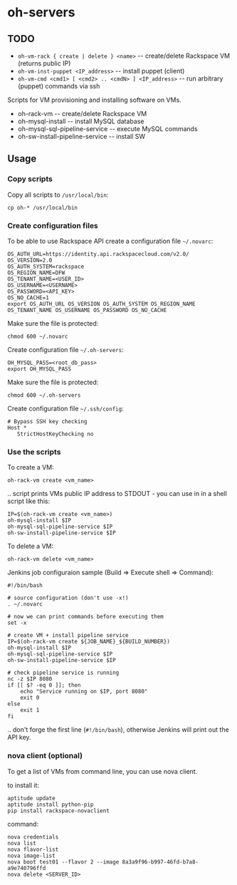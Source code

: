 # oh-servers

## TODO

* `oh-vm-rack { create | delete } <name>` -- create/delete Rackspace VM (returns public IP)
* `oh-vm-inst-puppet <IP_address>` -- install puppet (client)
* `oh-vm-cmd <cmd1> [ <cmd2> .. <cmdN> ] <IP_address>` -- run arbitrary (puppet) commands via ssh

Scripts for VM provisioning and installing software on VMs.

* oh-rack-vm -- create/delete Rackspace VM
* oh-mysql-install -- install MySQL database
* oh-mysql-sql-pipeline-service -- execute MySQL commands
* oh-sw-install-pipeline-service -- install SW

## Usage

### Copy scripts

Copy all scripts to `/usr/local/bin`:

    cp oh-* /usr/local/bin

### Create configuration files

To be able to use Rackspace API create a configuration file `~/.novarc`:

    OS_AUTH_URL=https://identity.api.rackspacecloud.com/v2.0/
    OS_VERSION=2.0
    OS_AUTH_SYSTEM=rackspace
    OS_REGION_NAME=DFW
    OS_TENANT_NAME=<USER_ID>
    OS_USERNAME=<USERNAME>
    OS_PASSWORD=<API_KEY>
    OS_NO_CACHE=1
    export OS_AUTH_URL OS_VERSION OS_AUTH_SYSTEM OS_REGION_NAME OS_TENANT_NAME OS_USERNAME OS_PASSWORD OS_NO_CACHE

Make sure the file is protected:

    chmod 600 ~/.novarc

Create configuration file `~/.oh-servers`:

    OH_MYSQL_PASS=<root_db_pass>
    export OH_MYSQL_PASS

Make sure the file is protected:

    chmod 600 ~/.oh-servers

Create configuration file `~/.ssh/config`:

    # Bypass SSH key checking
    Host *
       StrictHostKeyChecking no

### Use the scripts

To create a VM:

    oh-rack-vm create <vm_name>
    
.. script prints VMs public IP address to STDOUT - you can use in in a shell script like this:

    IP=$(oh-rack-vm create <vm_name>)
    oh-mysql-install $IP
    oh-mysql-sql-pipeline-service $IP
    oh-sw-install-pipeline-service $IP
    
To delete a VM:

    oh-rack-vm delete <vm_name>

Jenkins job configuraion sample (Build => Execute shell => Command):

    #!/bin/bash

    # source configuration (don't use -x!)
    . ~/.novarc

    # now we can print commands before executing them
    set -x

    # create VM + install pipeline service
    IP=$(oh-rack-vm create ${JOB_NAME}_${BUILD_NUMBER})
    oh-mysql-install $IP
    oh-mysql-sql-pipeline-service $IP
    oh-sw-install-pipeline-service $IP

    # check pipeline service is running
    nc -z $IP 8080
    if [[ $? -eq 0 ]]; then
        echo "Service running on $IP, port 8080"
        exit 0
    else
        exit 1
    fi

.. don't forge the first line (`#!/bin/bash`), otherwise Jenkins will print out the
API key.

### nova client (optional)

To get a list of VMs from command line, you can use nova client.

to install it:

    aptitude update
    aptitude install python-pip
    pip install rackspace-novaclient

command:

    nova credentials
    nova list
    nova flavor-list
    nova image-list
    nova boot test01 --flavor 2 --image 8a3a9f96-b997-46fd-b7a8-a9e740796ffd
    nova delete <SERVER_ID>
